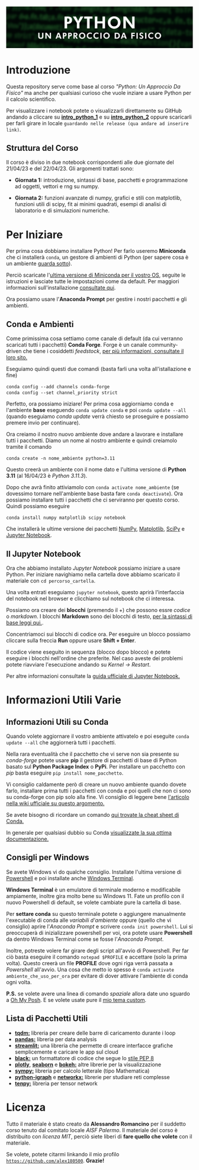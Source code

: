 ![aisf_python_logo](images/logo_corso.png)

# Introduzione

Questa repository serve come base al corso _"Python: Un Approccio Da Fisico"_ ma anche per qualsiasi curioso che vuole inziare a usare Python per il calcolo scientifico.

Per visualizzare i notebook potete o visualizzarli direttamente su GitHub andando a cliccare su [**intro_python_1**](intro_python_1.ipynb) e su [**intro_python_2**](intro_python_2.ipynb) oppure scaricarli per farli girare in locale `guardando nelle release (qua andare ad inserire link)`.

## Struttura del Corso

Il corso è diviso in due notebook corrispondenti alle due giornate del 21/04/23 e del 22/04/23. Gli argomenti trattati sono:

- **Giornata 1:** introduzione, sintassi di base, pacchetti e programmazione ad oggetti, vettori e rng su numpy.

- **Giornata 2:** funzioni avanzate di numpy, grafici e stili con matplotlib, funzioni utili di scipy, fit ai minimi quadrati, esempi di analisi di laboratorio e di simulazioni numeriche.

# Per Iniziare

Per prima cosa dobbiamo installare Python! Per farlo useremo **Miniconda** che ci installerà `conda`, un gestore di ambienti di Python (per sapere cosa è un ambiente [guarda sotto](#python-ed-ambienti)).

Perciò scaricate l'[ultima versione di Miniconda per il vostro OS](https://docs.conda.io/en/latest/miniconda.html), seguite le istruzioni e lasciate tutte le impostazioni come da default. Per maggiori informazioni sull'installazione [consultate qui](https://conda.io/projects/conda/en/stable/user-guide/install/index.html).

Ora possiamo usare l'**Anaconda Prompt** per gestire i nostri pacchetti e gli ambienti.

## Conda e Ambienti

Come primissima cosa settiamo come canale di default (da cui verranno scaricati tutti i pacchetti) **Conda Forge**. Forge è un canale community-driven che tiene i cosiddetti _feedstock_, [per più informazioni, consultate il loro sito.](https://conda-forge.org/) 

Eseguiamo quindi questi due comandi (basta farli una volta all'istallazione e fine)
```
conda config --add channels conda-forge
conda config --set channel_priority strict
```
Perfetto, ora possiamo iniziare! Per prima cosa aggiorniamo conda e l'ambiente **base** eseguendo `conda update conda` e poi `conda update --all` (quando eseguiamo _conda update_ verrà chiesto se proseguire e possiamo premere invio per continuare).

Ora creiamo il nostro nuovo ambiente dove andare a lavorare e installare tutti i pacchetti. Diamo un nome al nostro ambiente e quindi creiamolo tramite il comando
```
conda create -n nome_ambiente python=3.11
```
Questo creerà un ambiente con il nome dato e l'ultima versione di **Python 3.11** (al 16/04/23 è _Python 3.11.3_).

Dopo che avrà finito attiviamolo con `conda activate nome_ambiente` (se dovessimo tornare nell'ambiente base basta fare `conda deactivate`). Ora possiamo installare tutti i pacchetti che ci serviranno per questo corso. Quindi possiamo eseguire
```
conda install numpy matplotlib scipy notebook
```
Che installerà le ultime versione dei pacchetti [NumPy](https://numpy.org/doc/stable/index.html), [Matplotlib](https://matplotlib.org/stable/index.html), [SciPy](https://docs.scipy.org/doc/scipy/index.html) e [Jupyter Notebook](https://jupyter-notebook.readthedocs.io/en/latest/?badge=latest).

## Il Jupyter Notebook

Ora che abbiamo installato _Jupyter Notebook_ possiamo iniziare a usare Python. Per iniziare navighiamo nella cartella dove abbiamo scaricato il materiale con `cd percorso_cartella`.

Una volta entrati eseguiamo `jupyter notebook`, questo aprirà l'interfaccia del notebook nel browser e clicchiamo sul notebook che ci interessa.

Possiamo ora creare dei **blocchi** (premendo il +) che possono essre _codice_ o _markdown_. I blocchi **Markdown** sono dei blocchi di testo, [per la sintassi di base leggi qui.](https://www.markdownguide.org/basic-syntax/).

Concentriamoci sui blocchi di codice ora. Per eseguire un blocco possiamo cliccare sulla freccia **Run** oppure usare **Shift + Enter**.

Il codice viene eseguito in sequenza (blocco dopo blocco) e potete eseguire i blocchi nell'ordine che preferite. Nel caso aveste dei problemi potete riavviare l'esecuzione andando su _Kernel -> Restart_.

Per altre informazioni consultate la [guida ufficiale di Jupyter Notebook.](https://jupyter-notebook.readthedocs.io/en/latest/notebook.html)

# Informazioni Utili Varie

## Informazioni Utili su Conda

Quando volete aggiornare il vostro ambiente attivatelo e poi eseguite `conda update --all` che aggiornerà tutti i pacchetti.

Nella rara eventualità che il pacchetto che vi serve non sia presente su _conda-forge_ potete usare **pip** il gestore di pacchetti di base di Python basato sul **Python Package Index** o **PyPi**. Per installare un pacchetto con _pip_ basta eseguire `pip install nome_pacchetto`.

Vi consiglio caldamente però di creare un nuovo ambiente quando dovete farlo, installare prima tutti i pacchetti con conda e poi quelli che non ci sono su conda-forge con pip solo alla fine. Vi consiglio di leggere bene [l'articolo nella wiki ufficiale su questo argomento.](https://docs.conda.io/projects/conda/en/latest/user-guide/tasks/manage-environments.html#pip-in-env)

Se avete bisogno di ricordare un comando [qui trovate la cheat sheet di Conda.](https://docs.conda.io/projects/conda/en/latest/_downloads/843d9e0198f2a193a3484886fa28163c/conda-cheatsheet.pdf)

In generale per qualsiasi dubbio su Conda [visualizzate la sua ottima documentazione.](https://docs.conda.io/projects/conda/en/latest/user-guide/index.html)

## Consigli per Windows

Se avete Windows vi do qualche consiglio. Installate l'ultima versione di [Powershell](https://www.microsoft.com/store/productId/9MZ1SNWT0N5D) e poi installate anche [Windows Terminal](https://www.microsoft.com/store/productId/9N0DX20HK701).

**Windows Terminal** è un emulatore di terminale moderno e modificabile ampiamente, inoltre gira molto bene su Windows 11. Fate un profilo con il nuovo Powershell di default, se volete cambiate pure la cartella di base.

Per **settare conda** su questo terminale potete o aggiungere manualmente l'executable di conda alle _variabili d'ambiente_ oppure (quello che vi consiglio) aprire l'_Anaconda Prompt_ e scrivere `conda init powershell`. Lui si preoccuperà di inizializzare powershell per voi, ora potete usare **Powershell** da dentro Windows Terminal come se fosse l'_Anaconda Prompt_.

Inoltre, potreste volere far girare degli script all'avvio di Powershell. Per far ciò basta eseguire il comando `notepad $PROFILE` e accettare (solo la prima volta). Questo creerà un file **PROFILE** dove ogni riga verrà passata a _Powershell_ all'avvio. Una cosa che metto io spesso è `conda activate ambiente_che_uso_per_ora` per evitare di dover attivare l'ambiente di conda ogni volta.

**P.S.** se volete avere una linea di comando _spaziale_ allora date uno sguardo a [Oh My Posh](https://ohmyposh.dev/). E se volete usate pure il [mio tema custom](https://github.com/alex180500/simple-monokai).

## Lista di Pacchetti Utili

- [**tqdm:**](https://tqdm.github.io/) libreria per creare delle barre di caricamento durante i loop
- [**pandas:**](https://pandas.pydata.org/docs/) libreria per data analysis
- [**streamlit:**](https://docs.streamlit.io/) una libreria che permette di creare interfacce grafiche semplicemente e caricare le app sul cloud
- [**black:**](https://black.readthedocs.io/en/stable/) un formattatore di codice che segue lo [stile PEP 8](https://peps.python.org/pep-0008/)
- [**plotly**](https://plotly.com/python/), [**seaborn**](https://seaborn.pydata.org/) e [**bokeh:**](https://docs.bokeh.org/en/latest/) altre librerie per la visualizzazione
- [**sympy:**](https://docs.sympy.org/latest/index.html) libreria per calcolo letterale (tipo Mathematica)
- [**python-igraph**](https://python.igraph.org/en/stable/) e [**networkx:**](https://networkx.org/documentation/stable/index.html) librerie per studiare reti complesse
- [**tenpy:**](https://tenpy.readthedocs.io/en/latest/index.html) libreria per tensor network

# Licenza

Tutto il materiale è stato creato da **Alessandro Romancino** per il suddetto corso tenuto dal comitato locale _AISF Palermo_. Il materiale del corso è distribuito con _licenza MIT_, perciò siete liberi di **fare quello che volete** con il materiale.

Se volete, potete citarmi linkando il mio profilo [`https://github.com/alex180500`](https://github.com/alex180500). **Grazie!**